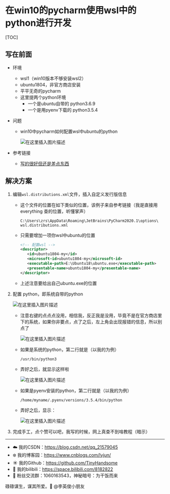 # 在win10的pycharm使用wsl中的python进行开发

[TOC]

## 写在前面

- 环境

  - wsl1（win10版本不够安装wsl2）
  - ubuntu1804，非官方商店安装
  - 平平无奇的pycharm
  - 这里提两个python环境
    - 一个是ubuntu自带的 python3.6.9
    - 一个是用pyenv下载的 python3.5.4

- 问题

  - win10中pycharm如何配置wsl中ubuntu的python

    ![在这里插入图片描述](https://img-blog.csdnimg.cn/3261b02d3cbb467e893fd6907ba55476.png?x-oss-process=image/watermark,type_ZHJvaWRzYW5zZmFsbGJhY2s,shadow_50,text_Q1NETiBA5p2O6Iux5L-K5bCP5pyL5Y-L,size_20,color_FFFFFF,t_70,g_se,x_16)

- 参考链接

  - [写的很好但还是差点东西](https://blog.csdn.net/AggressionStorm/article/details/115034728)

## 解决方案

1. 编辑`wsl.distributions.xml`文件，插入自定义发行版信息

   - 这个文件的位置在如下类似的位置，该例子来自参考链接（我是直接用 everything 查的位置，听懂掌声）

     ```
     C:\Users\zrs\AppData\Roaming\JetBrains\PyCharm2020.1\options\ wsl.distributions.xml
     ```

   - 只需要增加一项你wsl中ubuntu的位置

     ```xml
     <!-- 配置wsl -->
     <descriptor>
     	<id>ubuntu1804-my</id>
     	<microsoft-id>ubuntu1804-my</microsoft-id>
     	<executable-path>E:\Ubuntu18\ubuntu.exe</executable-path>
     	<presentable-name>ubuntu1804-my</presentable-name>
     </descriptor>
     ```

   - 上述注意要给出自己ubuntu.exe的位置

2. 配置 python，即系统自带的python

   ![在这里插入图片描述](https://img-blog.csdnimg.cn/cb4d68799c7e40f6b550837ed8c37a13.png?x-oss-process=image/watermark,type_ZHJvaWRzYW5zZmFsbGJhY2s,shadow_50,text_Q1NETiBA5p2O6Iux5L-K5bCP5pyL5Y-L,size_20,color_FFFFFF,t_70,g_se,x_16)

   - 注意右键的点点点没用，相信我，反正我是没用，毕竟不是在官方商店里下的系统，如果你非要点，点了之后，左上角会出现报错的信息，所以别点了

     ![在这里插入图片描述](https://img-blog.csdnimg.cn/b31c4bdaf88b4b1d94f99737595dc1da.png)

   - 如果是系统的python，第二行就是（以我的为例）

     `/usr/bin/python3`

   - 弄好之后，就显示这样啦

     ![在这里插入图片描述](https://img-blog.csdnimg.cn/1b9e335b19674814867023902a72d87d.png?x-oss-process=image/watermark,type_ZHJvaWRzYW5zZmFsbGJhY2s,shadow_50,text_Q1NETiBA5p2O6Iux5L-K5bCP5pyL5Y-L,size_20,color_FFFFFF,t_70,g_se,x_16)

   - 如果是pyenv安装的python，第二行就是（以我的为例）

     `/home/myname/.pyenv/versions/3.5.4/bin/python`

   - 弄好之后，显示：

     ![在这里插入图片描述](https://img-blog.csdnimg.cn/a9ef182aa3e14d31b96f41edbf260c7e.png?x-oss-process=image/watermark,type_ZHJvaWRzYW5zZmFsbGJhY2s,shadow_50,text_Q1NETiBA5p2O6Iux5L-K5bCP5pyL5Y-L,size_20,color_FFFFFF,t_70,g_se,x_16)

3. 完成手工，点个赞可以吧，我写的时候，网上真查不到啥教程（暗示）


------

- :cloud: 我的CSDN：https://blog.csdn.net/qq_21579045
- :snowflake: 我的博客园：https://www.cnblogs.com/lyjun/
- :sunny: 我的Github：https://github.com/TinyHandsome
- :rainbow: 我的bilibili：https://space.bilibili.com/8182822
- :penguin: 粉丝交流群：1060163543，神秘暗号：为干饭而来

碌碌谋生，谋其所爱。:ocean:              @李英俊小朋友

